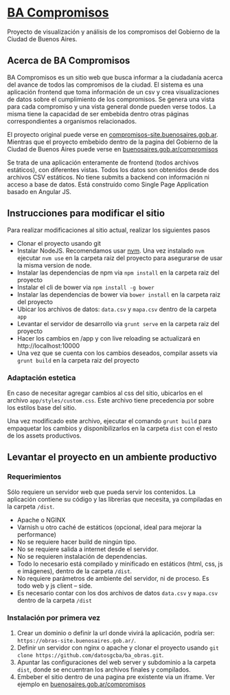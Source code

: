 # [BA Compromisos](https://www.buenosaires.gob.ar/compromisos)

Proyecto de visualización y análisis de los compromisos del Gobierno de la Ciudad de Buenos Aires.

## Acerca de BA Compromisos 

BA Compromisos es un sitio web que busca informar a la ciudadanía acerca del avance de todos las compromisos de la ciudad.
El sistema es una aplicación frontend que toma información de un csv y crea visualizaciones de datos sobre el 
cumplimiento de los compromisos. Se genera una vista para cada compromiso y una vista general donde pueden verse todos. 
La misma tiene la capacidad de ser embebida dentro otras páginas correspondientes a organismos relacionados.

El proyecto original puede verse en [compromisos-site.buenosaires.gob.ar](https://compromisos-site.buenosaires.gob.ar/).
Mientras que el proyecto embebido dentro de la pagina del Gobierno de la Ciudad de Buenos Aires puede verse en [buenosaires.gob.ar/compromisos](https://www.buenosaires.gob.ar/compromisos)

Se trata de una aplicación enteramente de frontend (todos archivos estáticos), con diferentes vistas. 
Todos los datos son obtenidos desde dos archivos CSV estáticos. 
No tiene submits a backend con información ni acceso a base de datos.
Está construído como Single Page Application basado en Angular JS.

## Instrucciones para modificar el sitio

Para realizar modificaciones al sitio actual, realizar los siguientes pasos

* Clonar el proyecto usando git
* Instalar NodeJS. Recomendamos usar [nvm](https://github.com/creationix/nvm). Una vez instalado `nvm` ejecutar 
`nvm use` en la carpeta raiz del proyecto para asegurarse de usar la misma version de node.
* Instalar las dependencias de npm via `npm install` en la carpeta raiz del proyecto 
* Instalar el cli de bower via `npm install -g bower`
* Instalar las dependencias de bower via `bower install` en la carpeta raiz del proyecto
* Ubicar los archivos de datos: `data.csv` y `mapa.csv` dentro de la carpeta `app`
* Levantar el servidor de desarrollo via `grunt serve` en la carpeta raiz del proyecto
* Hacer los cambios en /app y con live reloading se actualizará en http://localhost:10000
* Una vez que se cuenta con los cambios deseados, compilar assets via `grunt build` en la carpeta raiz del proyecto

### Adaptación estetica

En caso de necesitar agregar cambios al css del sitio, ubicarlos en el archivo `app/styles/custom.css`. Este archivo
tiene precedencia por sobre los estilos base del sitio. 

Una vez modificado este archivo, ejecutar el comando `grunt build` para empaquetar los cambios y disponibilizarlos
en la carpeta `dist` con el resto de los assets productivos.

## Levantar el proyecto en un ambiente productivo

### Requerimientos

Sólo requiere un servidor web que pueda servir los contenidos. 
La aplicación contiene su código y las librerías que necesita, ya compiladas en la carpeta `/dist`.

* Apache o NGINX
* Varnish u otro caché de estáticos (opcional, ideal para mejorar la performance)
* No se requiere hacer build de ningún tipo.
* No se requiere salida a internet desde el servidor.
* No se requieren instalación de dependencias.
* Todo lo necesario está compilado y minificado en estáticos (html, css, js e imágenes), dentro de la carpeta `/dist`.
* No requiere parámetros de ambiente del servidor, ni de proceso. Es todo web y js client – side.
* Es necesario contar con los dos archivos de datos `data.csv` y `mapa.csv` dentro de la carpeta `/dist`

### Instalación por primera vez

1. Crear un dominio o definir la url donde vivirá la aplicación, podría ser: 
`https://obras-site.buenosaires.gob.ar/`.
2. Definir un servidor con nginx o apache y clonar el proyecto usando 
`git clone https://github.com/datosgcba/ba_obras.git`.
3. Apuntar las configuraciones del web server y subdominio a la carpeta `dist`, donde se encuentran los archivos 
finales y compilados.
4. Embeber el sitio dentro de una pagina pre existente via un iframe. Ver ejemplo en 
[buenosaires.gob.ar/compromisos](https://www.buenosaires.gob.ar/compromisos)
